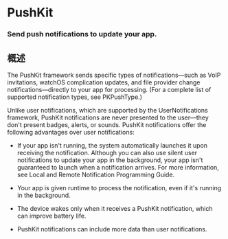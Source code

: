 # PushKit
### Send push notifications to update your app.
## 概述
The PushKit framework sends specific types of notifications—such as VoIP invitations, watchOS complication updates, and file provider change notifications—directly to your app for processing. (For a complete list of supported notification types, see PKPushType.)

Unlike user notifications, which are supported by the UserNotifications framework, PushKit notifications are never presented to the user—they don't present badges, alerts, or sounds.
PushKit notifications offer the following advantages over user notifications:

- If your app isn't running, the system automatically launches it upon receiving the notification. Although you can also use silent user notifications to update your app in the background, your app isn't guaranteed to launch when a notification arrives. For more information, see Local and Remote Notification Programming Guide.

- Your app is given runtime to process the notification, even if it's running in the background.

- The device wakes only when it receives a PushKit notification, which can improve battery life.

- PushKit notifications can include more data than user notifications.
